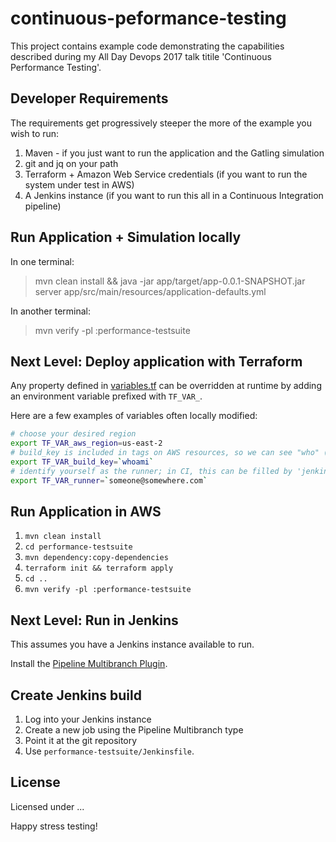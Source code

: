 # continuous-peformance-testing

This project contains example code demonstrating the capabilities described during my All Day Devops 2017 talk
titile 'Continuous Performance Testing'.

## Developer Requirements

The requirements get progressively steeper the more of the example you wish to run:

1. Maven - if you just want to run the application and the Gatling simulation
2. git and jq on your path
3. Terraform + Amazon Web Service credentials (if you want to run the system under test in AWS)
4. A Jenkins instance (if you want to run this all in a Continuous Integration pipeline)

## Run Application + Simulation locally

In one terminal:

> mvn clean install && java -jar app/target/app-0.0.1-SNAPSHOT.jar server app/src/main/resources/application-defaults.yml

In another terminal:

> mvn verify -pl :performance-testsuite

## Next Level: Deploy application with Terraform

Any property defined in [variables.tf](variables.tf) can be overridden at runtime by adding an environment variable 
prefixed with `TF_VAR_`.

Here are a few examples of variables often locally modified:

```bash
# choose your desired region
export TF_VAR_aws_region=us-east-2
# build_key is included in tags on AWS resources, so we can see "who" (self identified) created them
export TF_VAR_build_key=`whoami`
# identify yourself as the runner; in CI, this can be filled by 'jenkins' or the developer's email address
export TF_VAR_runner=`someone@somewhere.com`
```

## Run Application in AWS

1. `mvn clean install`
2. `cd performance-testsuite`
3. `mvn dependency:copy-dependencies`
3. `terraform init && terraform apply`
4. `cd ..`
5. `mvn verify -pl :performance-testsuite`

## Next Level: Run in Jenkins

This assumes you have a Jenkins instance available to run.

Install the [Pipeline Multibranch Plugin](https://wiki.jenkins.io/display/JENKINS/Pipeline+Multibranch+Plugin).

## Create Jenkins build

1. Log into your Jenkins instance
2. Create a new job using the Pipeline Multibranch type
3. Point it at the git repository
4. Use `performance-testsuite/Jenkinsfile`.

## License

Licensed under ...

Happy stress testing!


